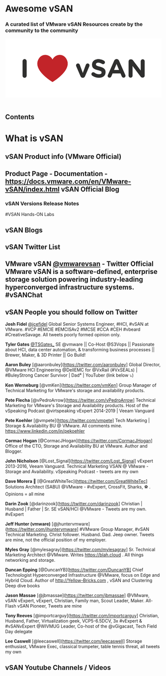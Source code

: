 # Awesome vSAN

### A curated list of VMware vSAN Resources create by the community to the community

<div align="center">
	<img src="media/i-love-vsan.png" alt="I Love vSAN">
	<br>
	<br>
	<p>
</div>


## Contents

# What is vSAN

## vSAN Product info (VMware Official)

Product Page - 
Documentation - https://docs.vmware.com/en/VMware-vSAN/index.html
vSAN Official Blog
---

### vSAN Versions Release Notes

#VSAN Hands-ON Labs

## vSAN Blogs

## vSAN Twitter List

**VMware vSAN**
[@vmwarevsan]((https://twitter.com/vmwarevsan)) - Twitter Official
VMware vSAN is a software-defined, enterprise storage solution powering industry-leading hyperconverged infrastructure systems. #vSANChat
---

vSAN People you should follow on Twitter
---
**Josh Fidel**
[@jcefidel](https://twitter.com/jcefidel)
Global Senior Systems Engineer, #HCI, #vSAN at VMware. #VCP #EMCIE #EMCISAv2 #MCSE #CCA #CEH #vbeard #CreativeSavage. All tweets poorly formed opinion only.

**Tyler Gates**
[@TSGates_](https://twitter.com/TSGates_)
SE @vmware || Co-Host @S3Vops || Passionate about HCI, data center automation, & transforming business processes || Brewer, Maker, & 3D Printer || Go Build!

**Aaron Buley**
[@aaronbuley](https://twitter.com/aaronbuley]
Global Director, @VMware HCI Engineering @DellEMC for @VxRail (#VxSEALs) | #BuleyStrong Cancer Survivor | Dad⁴ | YouTuber (link below ⤵️)

**Ken Werneburg**
[@vmKen](https://twitter.com/vmKen]
Group Manager of Technical Marketing for VMware's storage and availability products.

**Pete Flecha**
[@vPedroArrow](https://twitter.com/vPedroArrow]
Technical Marketing for VMware's Storage and Availability products. Host of the vSpeaking Podcast @virtspeaking vExpert 2014-2019 | Veeam Vanguard

**Pete Koehler**
[@vmpete](https://twitter.com/vmpete]
Tech Marketing | Storage & Availability BU @ VMware. All comments mine. https://www.linkedin.com/in/pekoehler 

**Cormac Hogan**
[@CormacJHogan](https://twitter.com/CormacJHogan]
Office of the CTO, Storage and Availability BU at VMware. Author and Blogger.

**John Nicholson**
[@Lost_Signal](https://twitter.com/Lost_Signal]
vExpert 2013-2016, Veeam Vanguard. Technical Marketing VSAN @ VMware - Storage and Availability. vSpeaking Podcast - tweets are my own

**Dave Morera  🦈**
[@GreatWhiteTec](https://twitter.com/GreatWhiteTec]
Solutions Architect (SABU) @VMware - #vExpert, CrossFit, Sharks, ⚽️ . Opinions = all mine

**Darin Zook**
[@darinzook](https://twitter.com/darinzook]
Christian | Husband | Father | Sr. SE vSAN/HCI @VMware - Tweets are my own. #vExpert

**Jeff Hunter (vmware)**
[@jhuntervmware](https://twitter.com/jhuntervmware]
#VMware Group Manager, #vSAN Technical Marketing. Christ follower. Husband. Dad. Jeep owner. Tweets are mine, not the official position of my employer.

**Myles Gray**
[@mylesagray](https://twitter.com/mylesagray]
Sr. Technical Marketing Architect @VMware. Writes https://blah.cloud . All things networking and storage.

**Duncan Epping**
[@DuncanYB](https://twitter.com/DuncanYB]
Chief Technologist Hyperconverged Infrastructure @VMware, focus on Edge and Hybrid Cloud. Author of http://Yellow-Bricks.com , vSAN and Clustering Deep dive books

**Jason Massae**
[@jbmassae](https://twitter.com/jbmassae]
@VMware, vSAN vExpert, vExpert, Christian, Family man, Scout Leader, Maker. All-Flash vSAN Pioneer, Tweets are mine

**Tony Reeves**
[@importcarguy](https://twitter.com/importcarguy]
Christian, Husband, Father, Virtualization geek, VCP5-6.5DCV, 3x #vExpert & #vSANvExpert @WIVMUG Leader, Co-host of the @vGigacast, Tech Field Day delegate

**Lee Caswell**
[@leecaswell](https://twitter.com/leecaswell]
Storage enthusiast, VMware Exec, classical trumpeter, table tennis threat, all tweets my own













## vSAN Youtube Channels / Videos

